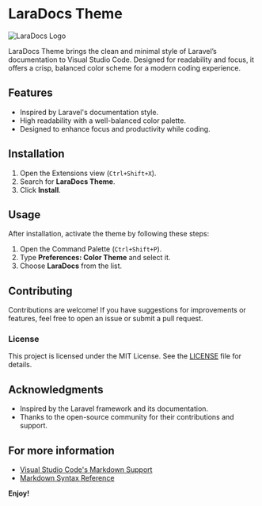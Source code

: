 # LaraDocs Theme

![LaraDocs Logo](https://raw.githubusercontent.com/goudmane/LaraDocs/blob/master/images/logo.png)

LaraDocs Theme brings the clean and minimal style of Laravel’s documentation to Visual Studio Code. Designed for readability and focus, it offers a crisp, balanced color scheme for a modern coding experience.

## Features

- Inspired by Laravel's documentation style.
- High readability with a well-balanced color palette.
- Designed to enhance focus and productivity while coding.

## Installation

1. Open the Extensions view (`Ctrl+Shift+X`).
2. Search for **LaraDocs Theme**.
3. Click **Install**.

<!-- Alternatively, you can install it from the Visual Studio Code Marketplace using the following link: [LaraDocs Theme](https://marketplace.visualstudio.com/)-->

## Usage

After installation, activate the theme by following these steps:

1. Open the Command Palette (`Ctrl+Shift+P`).
2. Type **Preferences: Color Theme** and select it.
3. Choose **LaraDocs** from the list.

## Contributing

Contributions are welcome! If you have suggestions for improvements or features, feel free to open an issue or submit a pull request.

### License

This project is licensed under the MIT License. See the [LICENSE](LICENSE) file for details.

## Acknowledgments

- Inspired by the Laravel framework and its documentation.
- Thanks to the open-source community for their contributions and support.

## For more information

* [Visual Studio Code's Markdown Support](http://code.visualstudio.com/docs/languages/markdown)
* [Markdown Syntax Reference](https://help.github.com/articles/markdown-basics/)

**Enjoy!**
